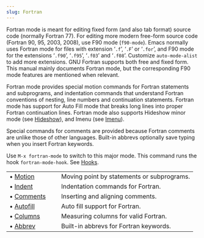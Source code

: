 ```yaml
---
slug: Fortran
---
```


Fortran mode is meant for editing fixed form (and also tab format) source code (normally Fortran 77). For editing more modern free-form source code (Fortran 90, 95, 2003, 2008), use F90 mode (`f90-mode`). Emacs normally uses Fortran mode for files with extension ‘`.f`’, ‘`.F`’ or ‘`.for`’, and F90 mode for the extensions ‘`.f90`’, ‘`.f95`’, ‘`.f03`’ and ‘`.f08`’. Customize `auto-mode-alist` to add more extensions. GNU Fortran supports both free and fixed form. This manual mainly documents Fortran mode, but the corresponding F90 mode features are mentioned when relevant.

Fortran mode provides special motion commands for Fortran statements and subprograms, and indentation commands that understand Fortran conventions of nesting, line numbers and continuation statements. Fortran mode has support for Auto Fill mode that breaks long lines into proper Fortran continuation lines. Fortran mode also supports Hideshow minor mode (see [Hideshow](Hideshow)), and Imenu (see [Imenu](Imenu)).

Special commands for comments are provided because Fortran comments are unlike those of other languages. Built-in abbrevs optionally save typing when you insert Fortran keywords.

Use `M-x fortran-mode` to switch to this major mode. This command runs the hook `fortran-mode-hook`. See [Hooks](Hooks).

|                                |    |                                            |
| :----------------------------- | -- | :----------------------------------------- |
| • [Motion](Fortran-Motion)     |    | Moving point by statements or subprograms. |
| • [Indent](Fortran-Indent)     |    | Indentation commands for Fortran.          |
| • [Comments](Fortran-Comments) |    | Inserting and aligning comments.           |
| • [Autofill](Fortran-Autofill) |    | Auto fill support for Fortran.             |
| • [Columns](Fortran-Columns)   |    | Measuring columns for valid Fortran.       |
| • [Abbrev](Fortran-Abbrev)     |    | Built-in abbrevs for Fortran keywords.     |
